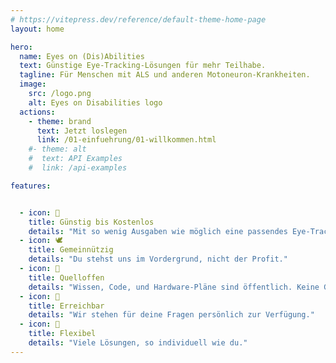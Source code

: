 ```yaml
---
# https://vitepress.dev/reference/default-theme-home-page
layout: home

hero:
  name: Eyes on (Dis)Abilities
  text: Günstige Eye-Tracking-Lösungen für mehr Teilhabe.
  tagline: Für Menschen mit ALS und anderen Motoneuron-Krankheiten.
  image:
    src: /logo.png
    alt: Eyes on Disabilities logo
  actions:
    - theme: brand
      text: Jetzt loslegen
      link: /01-einfuehrung/01-willkommen.html
    #- theme: alt
    #  text: API Examples
    #  link: /api-examples

features:


  - icon: 💸
    title: Günstig bis Kostenlos
    details: "Mit so wenig Ausgaben wie möglich eine passendes Eye-Tracking-System aufbauen."
  - icon: 🕊️
    title: Gemeinnützig
    details: "Du stehst uns im Vordergrund, nicht der Profit."
  - icon: 📖
    title: Quelloffen
    details: "Wissen, Code, und Hardware-Pläne sind öffentlich. Keine Geheimnisse."
  - icon: 🙋
    title: Erreichbar
    details: "Wir stehen für deine Fragen persönlich zur Verfügung."
  - icon: 💪
    title: Flexibel
    details: "Viele Lösungen, so individuell wie du."
---
```


<a rel="me" href="https://cccwi.social/@eyes_on_disabilities" hidden>A hidden link to our Mastodon so we get the verification there.</a>
